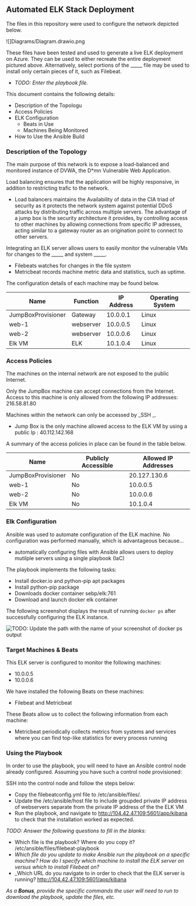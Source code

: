 ## Automated ELK Stack Deployment

The files in this repository were used to configure the network depicted below.

![]Diagrams/Diagram.drawio.png

These files have been tested and used to generate a live ELK deployment on Azure. They can be used to either recreate the entire deployment pictured above. Alternatively, select portions of the _____ file may be used to install only certain pieces of it, such as Filebeat.

  - _TODO: Enter the playbook file._

This document contains the following details:
- Description of the Topologu
- Access Policies
- ELK Configuration
  - Beats in Use
  - Machines Being Monitored
- How to Use the Ansible Build


### Description of the Topology

The main purpose of this network is to expose a load-balanced and monitored instance of DVWA, the D*mn Vulnerable Web Application.

Load balancing ensures that the application will be highly responsive, in addition to restricting trafic to the network.
- Load balancers maintains the Availability of data in the CIA triad of security as it protects the network system against
potential DDoS attacks by distributing traffic across multiple servers. The advantage of a jump box is the security architecture
it provides, by controlling access to other machines by allowing connections from specific IP adresses, acting similar to 
a gateway router as an origination point to connect to other servers.

Integrating an ELK server allows users to easily monitor the vulnerable VMs for changes to the _____ and system _____.
- Filebeats watches for changes in the file system
- Metricbeat records machine metric data and statistics, such as uptime.

The configuration details of each machine may be found below.

| Name             | Function | IP Address | Operating System |
|------------------|----------|------------|------------------|
|JumpBoxProvisioner| Gateway  | 10.0.0.1   | Linux            |
| web-1            | webserver| 10.0.0.5   | Linux            |
| web-2            | webserver| 10.0.0.6   | Linux            |
| Elk VM           | ELK      | 10.1.0.4   | Linux            |

### Access Policies

The machines on the internal network are not exposed to the public Internet. 

Only the JumpBox machine can accept connections from the Internet. Access to this machine is only allowed from the following IP addresses: 216.58.81.80

Machines within the network can only be accessed by _SSH _.
- Jump Box is the only machine allowed access to the ELK VM by using a public Ip : 40.112.142.168

A summary of the access policies in place can be found in the table below.

| Name              | Publicly Accessible | Allowed IP Addresses |
|-------------------|---------------------|----------------------|
| JumpBoxProvisioner| No                  | 20.127.130.6   |
| web-1             | No                  | 10.0.0.5             |
| web-2             | No                  | 10.0.0.6             |
| Elk VM            | No                  | 10.1.0.4             |


### Elk Configuration

Ansible was used to automate configuration of the ELK machine. No configuration was performed manually, which is advantageous because...
- automatically configuring files with Ansible allows users to deploy mutilple servers using a single playbook (IaC)

The playbook implements the following tasks:
- Install docker.io and python-pip apt packages
- Install python-pip package
- Downloads docker container sebp/elk:761
- Download and launch docker elk container

The following screenshot displays the result of running `docker ps` after successfully configuring the ELK instance.

![TODO: Update the path with the name of your screenshot of docker ps output](Images/docker_ps_output.png)

### Target Machines & Beats
This ELK server is configured to monitor the following machines:
- 10.0.0.5
- 10.0.0.6


We have installed the following Beats on these machines:
- Filebeat and Metricbeat

These Beats allow us to collect the following information from each machine:
- Metricbeat periodically collects metrics from systems and services where you can find top-like statistics for every process running

### Using the Playbook
In order to use the playbook, you will need to have an Ansible control node already configured. Assuming you have such a control node provisioned: 

SSH into the control node and follow the steps below:
- Copy the filebeatconfig.yml file to /etc/ansible/files/.
- Update the /etc/ansible/host file to include groupded private IP address of webservers separate from the private IP address of the the ELK VM
- Run the playbook, and navigate to http://104.42.47.109:5601/app/kibana  to check that the installation worked as expected.

_TODO: Answer the following questions to fill in the blanks:_
- Which file is the playbook? Where do you copy it? /etc/ansible/files/filebeat-playbook
- _Which file do you update to make Ansible run the playbook on a specific machine? How do I specify which machine to install the ELK server on versus which to install Filebeat on?_
- _Which URL do you navigate to in order to check that the ELK server is running?
    http://104.42.47.109:5601/app/kibana

_As a **Bonus**, provide the specific commands the user will need to run to download the playbook, update the files, etc._